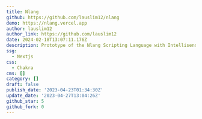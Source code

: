 ```yaml
---
title: Nlang
github: https://github.com/lauslim12/nlang
demo: https://nlang.vercel.app
author: lauslim12
author_link: https://github.com/lauslim12
date: 2024-02-18T13:07:11.176Z
description: Prototype of the Nlang Scripting Language with Intellisense Code Editor
ssg:
  - Nextjs
css:
  - Chakra
cms: []
category: []
draft: false
publish_date: '2023-04-23T01:34:30Z'
update_date: '2023-04-27T13:04:26Z'
github_star: 5
github_fork: 0
---
```


